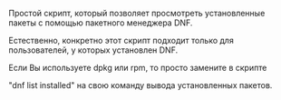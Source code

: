 Простой скрипт, который позволяет просмотреть установленные пакеты с помощью
пакетного менеджера DNF.

Естественно, конкретно этот скрипт подходит только для пользователей, 
у которых установлен DNF.

Если Вы используете dpkg или rpm, то просто замените в скрипте

"dnf list installed" на свою команду вывода установленных пакетов.
